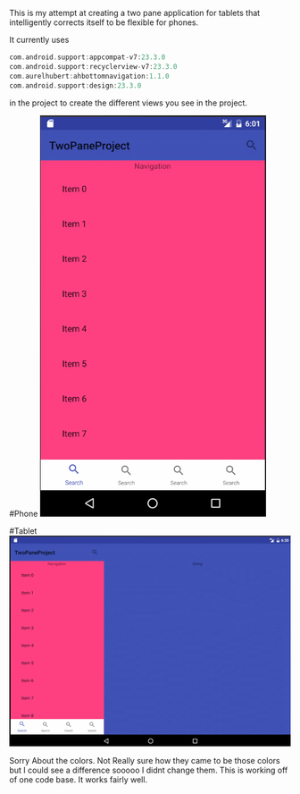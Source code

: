 
This is my attempt at creating a two pane application for tablets that intelligently corrects itself to be flexible for phones.

It currently uses 
```gradle
com.android.support:appcompat-v7:23.3.0
com.android.support:recyclerview-v7:23.3.0
com.aurelhubert:ahbottomnavigation:1.1.0
com.android.support:design:23.3.0
```
in the project to create the different views you see in the project.

#Phone
![ProfileImage](https://raw.githubusercontent.com/adfleshner/TwoPaneProject/master/imgs/twopane_phone.gif)

#Tablet
![ProfileImage](https://raw.githubusercontent.com/adfleshner/TwoPaneProject/master/imgs/twopane_tablet2.gif)

Sorry About the colors. Not Really sure how they came to be those colors but I could see a difference sooooo I didnt change them. This is working off of one code base. It works fairly well.
